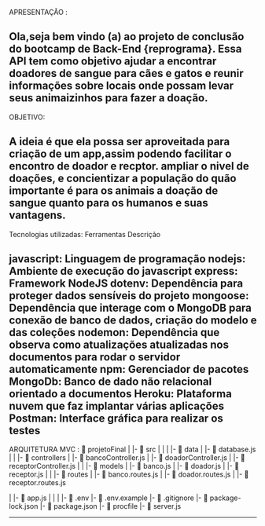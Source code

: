APRESENTAÇÃO : 

Ola,seja bem vindo (a) ao projeto de conclusão do bootcamp de Back-End {reprograma}. Essa API tem como objetivo ajudar a encontrar doadores de sangue para cães e gatos e reunir informações sobre locais onde possam levar seus animaizinhos para fazer a doação.
------------------------------------------------------------------------------------------------
OBJETIVO:

A ideia é que ela possa ser aproveitada para criação de um app,assim podendo facilitar o encontro de doador e recptor. ampliar o nivel de doações, e concientizar a população do quão importante é para os animais a doação de sangue quanto para os humanos e suas vantagens.
-----------------------------------------------------------------------------------------------
Tecnologias utilizadas:
Ferramentas 	Descrição

javascript:	Linguagem de programação
nodejs:	Ambiente de execução do javascript
express:	Framework NodeJS
dotenv:	Dependência para proteger dados sensíveis do projeto
mongoose:	Dependência que interage com o MongoDB para conexão de banco de dados, criação do modelo e das coleções
nodemon:	Dependência que observa como atualizações atualizadas nos documentos para rodar o servidor automaticamente
npm: Gerenciador de pacotes
MongoDb:	Banco de dado não relacional orientado a documentos
Heroku:	Plataforma nuvem que faz implantar várias aplicações 
Postman:	Interface gráfica para realizar os testes
---------------------------------------------------------------------------------------------

ARQUITETURA MVC :
 📁 projetoFinal
   |
   |-  📁 src
   |    |
   |    |- 📁 data
   |         |- 📄 database.js
   |
   |    |- 📁 controllers
   |         |- 📄 bancoController.js
   |         |- 📄 doadorController.js
   |         |- 📄 receptorController.js
   |
   |    |- 📁 models
   |         |- 📄 banco.js
   |         |- 📄 doador.js
   |         |- 📄 receptor.js
   |
   |    |- 📁 routes
   |         |- 📄 banco.routes.js 
   |         |- 📄 doador.routes.js
   |         |- 📄 receptor.routes.js

   |    |- 📄 app.js
   | 
   |
   |
   |- 📄 .env
   |- 📄 .env.example
   |- 📄 .gitignore
   |- 📄 package-lock.json
   |- 📄 package.json
   |- 📄 procfile
   |- 📄 server.js

  ----------------------------------------------------------------------------------------------